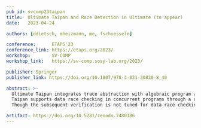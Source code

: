 ```yaml
---
pub_id: svcomp23taipan
title:  Ultimate Taipan and Race Detection in Ultimate (to appear)
date:   2023-04-24

authors: [ddietsch, mheizmann, me, fschuessele]

conference:      ETAPS'23
conference_link: https://etaps.org/2023/
workshop:        SV-COMP
workshop_link:   https://sv-comp.sosy-lab.org/2023/

publisher: Springer
publisher_link: https://doi.org/10.1007/978-3-031-30820-8_40

abstract: >-
  Ultimate Taipan integrates trace abstraction with algebraic program analysis on path programs.
  Taipan supports data race checking in concurrent programs through a reduction to reachability checking.
  Though the subsequent verification is not tuned for data race checking, the results are encouraging.

artifact: https://doi.org/10.5281/zenodo.7480186
---
```


